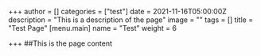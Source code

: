 +++
author = []
categories = ["test"]
date = 2021-11-16T05:00:00Z
description = "This is a description of the page"
image = ""
tags = []
title = "Test Page"
[menu.main]
name = "Test"
weight = 6

+++
\##This is the page content